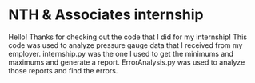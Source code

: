 # NTH & Associates internship
Hello! Thanks for checking out the code that I did for my internship!
This code was used to analyze pressure gauge data that I received from my employer.
internship.py was the one I used to get the minimums and maximums and generate a report.
ErrorAnalysis.py was used to analyze those reports and find the errors.
